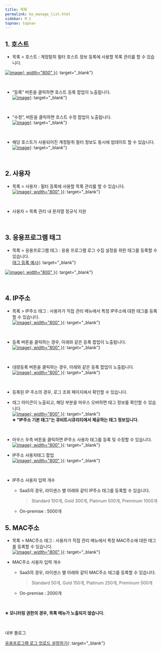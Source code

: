 ```yaml
---
title: 목록
permalink: ko_manage_list.html
sidebar: M_C
topnav: topnav
---
```


## 1. 호스트

- 목록 > 호스트 : 계정탈취 필터 호스트 정보 등록에 사용할 목록 관리를 할 수 있습니다.

 [![image](/docs/images/Manual/common/manage/list/13.png){: width="800" }](/docs/images/Manual/common/manage/list/13.png){: target="_blank"}

<br />

- “등록” 버튼을 클릭하면 호스트 등록 팝업이 노출됩니다.   
 [![image](/docs/images/Manual/common/manage/list/2.png)](/docs/images/Manual/common/manage/list/2.png){: target="_blank"}

<br />

- “수정”, 버튼을 클릭하면 호스트 수정 팝업이 노출됩니다.  
 [![image](/docs/images/Manual/common/manage/list/3.png)](/docs/images/Manual/common/manage/list/3.png){: target="_blank"}

<br />

- 해당 호스트가 사용되어진 계정탈취 필터 정보도 동시에 업데이트 할 수 있습니다.   
 [![image](/docs/images/Manual/common/manage/list/4.png)](/docs/images/Manual/common/manage/list/4.png){: target="_blank"}

<br />

## 2. 사용자

- 목록 > 사용자 : 필터 등록에 사용할 목록 관리를 할 수 있습니다.   
 [![image](/docs/images/Manual/common/manage/list/14.png){: width="800" }](/docs/images/Manual/common/manage/list/14.png){: target="_blank"}

<br />

- 사용자 > 목록 관리 내 문자열 정규식 지원

<br />

## 3. 응용프로그램 태그

- 목록 > 응용프로그램 태그 : 응용 프로그램 로그 수집 설정을 위한 태그를 등록할 수 있습니다.   
[태그 등록 예시](https://qubitsec.github.io/ko_logcol_application.html){: target="_blank"}

 [![image](/docs/images/Manual/common/manage/list/15.png){: width="800" }](/docs/images/Manual/common/manage/list/15.png){: target="_blank"}

<br />

## 4. IP주소 

- 목록 > IP주소 태그 : 사용자가 직접 관리 메뉴에서 특정 IP주소에 대한 태그를 등록할 수 있습니다.   
 [![image](/docs/images/Manual/common/manage/list/07.png){: width="800" }](/docs/images/Manual/common/manage/list/07.png){: target="_blank"}

<br />

- 등록 버튼을 클릭하는 경우, 아래와 같은 등록 팝업이 노출됩니다.   
 [![image](/docs/images/Manual/common/manage/list/17.png){: width="800" }](/docs/images/Manual/common/manage/list/17.png){: target="_blank"}

 <br />

- 대량등록 버튼을 클릭하는 경우, 아래와 같은 등록 팝업이 노출됩니다.   
 [![image](/docs/images/Manual/common/manage/list/18.png){: width="800" }](/docs/images/Manual/common/manage/list/18.png){: target="_blank"}

 <br />

- 등록된 IP 주소의 경우, 로그 조회 페이지에서 확인할 수 있습니다.
- 태그 아이콘이 노출되고, 해당 부분을 마우스 오버하면 태그 정보를 확인할 수 있습니다.   
 [![image](/docs/images/Manual/common/manage/list/10.png){: width="800" }](/docs/images/Manual/common/manage/list/10.png){: target="_blank"}   
 **※ "IP주소 기본 태그"는 큐비트시큐리티에서 제공하는 태그 정보입니다.**

  <br />

 - 마우스 우측 버튼을 클릭하면 IP주소 사용자 태그를 등록 및 수정할 수 있습니다.   
  [![image](/docs/images/Manual/common/manage/list/11.png){: width="800" }](/docs/images/Manual/common/manage/list/11.png){: target="_blank"}   

- IP주소 사용자태그 팝업   
  [![image](/docs/images/Manual/common/manage/list/12.png){: width="800" }](/docs/images/Manual/common/manage/list/12.png){: target="_blank"}

  <br />

- IP주소 사용자 입력 개수

  - SaaS의 경우, 라이센스 별 아래와 같이 IP주소 태그를 등록할 수 있습니다.

    > Standard 100개,
    > Gold 300개,
    > Platinum 500개,
    > Preminum 1000개

  - On-premise : 5000개

## 5. MAC주소

- 목록 > MAC주소 태그 : 사용자가 직접 관리 메뉴에서 특정 MAC주소에 대한 태그를 등록할 수 있습니다.   
 [![image](/docs/images/Manual/common/manage/list/16.png){: width="800" }](/docs/images/Manual/common/manage/list/16.png){: target="_blank"}

- MAC주소 사용자 입력 개수

  - SaaS의 경우, 라이센스 별 아래와 같이 MAC주소 태그를 등록할 수 있습니다.

    > Standard 50개,
    > Gold 150개,
    > Platinum 250개,
    > Preminum 500개

  - On-premise : 2000개

<br />

**※ 모니터링 권한의 경우, 목록 메뉴가 노출되지 않습니다.**

<br />

내부 블로그 

[응용프로그램 로그 업로드 설정하기](https://qubitsec.github.io/ko_set_app_log_up.html){: target="_blank"}